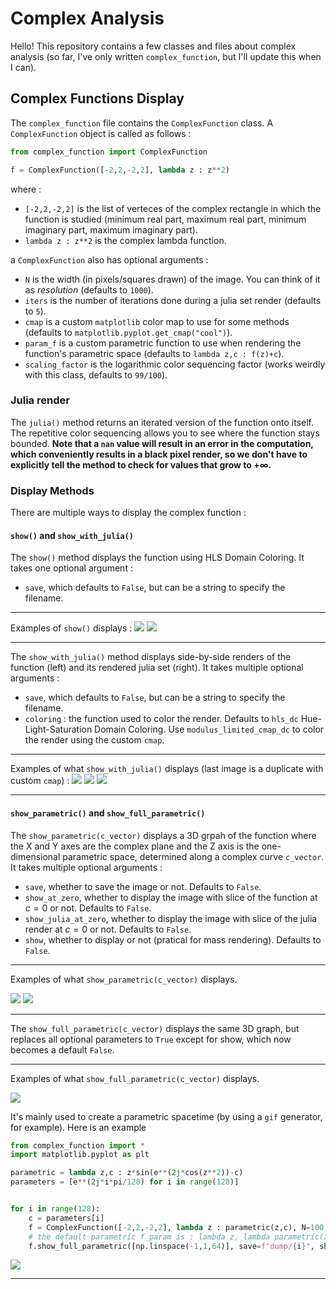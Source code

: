 # Complex Analysis

Hello! This repository contains a few classes and files about complex analysis (so far, I've only written `complex_function`, but I'll update this when I can).


## Complex Functions Display

The `complex_function` file contains the `ComplexFunction` class.
A `ComplexFunction` object is called as follows : 

```py
from complex_function import ComplexFunction

f = ComplexFunction([-2,2,-2,2], lambda z : z**2)

```

where :
- `[-2,2,-2,2]` is the list of verteces of the complex rectangle in which the function is studied (minimum real part, maximum real part, minimum imaginary part, maximum imaginary part).
- `lambda z : z**2` is the complex lambda function.

a `ComplexFunction` also has optional arguments :
- `N` is the width (in pixels/squares drawn) of the image. You can think of it as *resolution* (defaults to `1000`).
- `iters` is the number of iterations done during a julia set render (defaults to `5`).
- `cmap` is a custom `matplotlib` color map to use for some methods (defaults to `matplotlib.pyplot.get_cmap("cool")`).
- `param_f` is a custom parametric function to use when rendering the function's parametric space (defaults to `lambda z,c : f(z)+c`).
- `scaling_factor` is the logarithmic color sequencing factor (works weirdly with this class, defaults to `99/100`).

### Julia render

The `julia()` method returns an iterated version of the function onto itself. The repetitive color sequencing allows you to see where the function stays bounded. **Note that a `nan` value will result in an error in the computation, which conveniently results in a black pixel render, so we don't have to explicitly tell the method to check for values that grow to $+\infty$.**


### Display Methods

There are multiple ways to display the complex function :

#### `show()` and `show_with_julia()`

The `show()` method displays the function using HLS Domain Coloring. 
It takes one optional argument :
- `save`, which defaults to `False`, but can be a string to specify the filename.

---

Examples of `show()` displays :
![](https://github.com/ChrisMzz/complex-analysis/blob/main/readme_files/show1.png)
![](https://github.com/ChrisMzz/complex-analysis/blob/main/readme_files/isin(e%5Ez).png)

---


The `show_with_julia()` method displays side-by-side renders of the function (left) and its rendered julia set (right). 
It takes multiple optional arguments : 
- `save`, which defaults to `False`, but can be a string to specify the filename.
- `coloring` : the function used to color the render. Defaults to `hls_dc` Hue-Light-Saturation Domain Coloring. Use `modulus_limited_cmap_dc` to color the render using the custom `cmap`.

---

Examples of what `show_with_julia()` displays (last image is a duplicate with custom `cmap`) : 
![](https://github.com/ChrisMzz/complex-analysis/blob/main/readme_files/shuriken1000.png)
![](https://github.com/ChrisMzz/complex-analysis/blob/main/readme_files/icos(e)hls.png)
![](https://github.com/ChrisMzz/complex-analysis/blob/main/readme_files/icos(e).png)

---


#### `show_parametric()` and `show_full_parametric()`

The `show_parametric(c_vector)` displays a 3D grpah of the function where the X and Y axes are the complex plane and the Z axis is the one-dimensional parametric space, determined along a complex curve `c_vector`.
It takes multiple optional arguments : 
- `save`, whether to save the image or not. Defaults to `False`. 
- `show_at_zero`, whether to display the image with slice of the function at $c=0$ or not. Defaults to `False`.
- `show_julia_at_zero`, whether to display the image with slice of the julia render at $c=0$ or not. Defaults to `False`.
- `show`, whether to display or not (pratical for mass rendering). Defaults to `False`.

---

Examples of what `show_parametric(c_vector)` displays.

![](https://github.com/ChrisMzz/complex-analysis/blob/main/readme_files/testingc.png)
![](https://github.com/ChrisMzz/complex-analysis/blob/main/readme_files/showparam.png)

---

The `show_full_parametric(c_vector)` displays the same 3D graph, but replaces all optional parameters to `True` except for show, which now becomes a default `False`.

---

Examples of what `show_full_parametric(c_vector)` displays.

![](https://github.com/ChrisMzz/complex-analysis/blob/main/readme_files/showfullparam.png)


It's mainly used to create a parametric spacetime (by using a `gif` generator, for example). Here is an example

```py
from complex_function import *
import matplotlib.pyplot as plt

parametric = lambda z,c : z*sin(e**(2j*cos(z**2))-c)
parameters = [e**(2j*i*pi/128) for i in range(128)]


for i in range(128):
    c = parameters[i]
    f = ComplexFunction([-2,2,-2,2], lambda z : parametric(z,c), N=100, iters=8)
    # the default parametric f_param is : lambda z, lambda parametric(z,c) + lambda
    f.show_full_parametric([np.linspace(-1,1,64)], save=f"dump/{i}", show=False)
```

![](https://github.com/ChrisMzz/complex-analysis/blob/main/readme_files/ztoc.gif)

---






